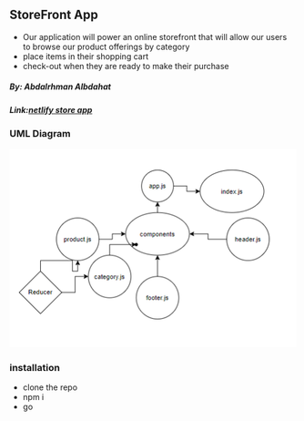 ## StoreFront App
- Our application will power an online storefront that will allow our users to browse our product offerings by category
 - place items in their shopping cart
 - check-out when they are ready to make their purchase
##### By: Abdalrhman Albdahat

##### Link:[netlify store app](https://boodah96-storefront.netlify.app/)
 
 ### UML Diagram
 ![uml](./umlstore.PNG) 

 ### installation
 - clone the repo
 - npm i
 - go 